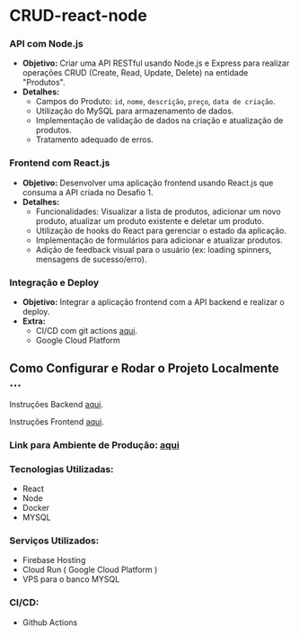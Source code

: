 # CRUD-react-node


### API com Node.js
- **Objetivo:** Criar uma API RESTful usando Node.js e Express para realizar operações CRUD (Create, Read, Update, Delete) na entidade "Produtos".
- **Detalhes:**
  - Campos do Produto: `id`, `nome`, `descrição`, `preço`, `data de criação`.
  - Utilização do MySQL para armazenamento de dados.
  - Implementação de validação de dados na criação e atualização de produtos.
  - Tratamento adequado de erros.

### Frontend com React.js
- **Objetivo:** Desenvolver uma aplicação frontend usando React.js que consuma a API criada no Desafio 1.
- **Detalhes:**
  - Funcionalidades: Visualizar a lista de produtos, adicionar um novo produto, atualizar um produto existente e deletar um produto.
  - Utilização de hooks do React para gerenciar o estado da aplicação.
  - Implementação de formulários para adicionar e atualizar produtos.
  - Adição de feedback visual para o usuário (ex: loading spinners, mensagens de sucesso/erro).

### Integração e Deploy
- **Objetivo:** Integrar a aplicação frontend com a API backend e realizar o deploy.
- **Extra:** 
  - CI/CD com git actions [aqui](https://github.com/FelipeeM/CRUD-react-node/actions).
  - Google Cloud Platform 

## Como Configurar e Rodar o Projeto Localmente ...

Instruções Backend [aqui](https://github.com/FelipeeM/CRUD-react-node/blob/main/server/README.md).

Instruções Frontend [aqui](https://github.com/FelipeeM/CRUD-react-node/blob/main/web/README.md).


### Link para Ambiente de Produção: [aqui](https://crud-product-react.web.app/)


### Tecnologias Utilizadas:

- React
- Node
- Docker
- MYSQL

### Serviços Utilizados:

- Firebase Hosting
- Cloud Run ( Google Cloud Platform )
- VPS para o banco MYSQL

### CI/CD:

- Github Actions

